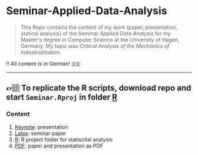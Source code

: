 # Seminar-Applied-Data-Analysis
>This Repo contains the content of my work (paper, presentation, statical analysis) of the Seminar *Applied Data Analysis* for my Master's degree in Computer Science at the University of Hagen, Germany. My topic was *Critical Analysis of the Mechanics of Industrialization*.  

‼️ All content is in German! 🇩🇪 

----
👉🏼 To replicate the R scripts, download repo and start `Seminar.Rproj` in folder [R](R)
----

### Content
1. [Keynote](Keynote): presentation
2. [Latex](Latex): seminar paper
3. [R](R): R project folder for statiscital analysis
4. [PDF](PDF): paper and presentation as PDF


